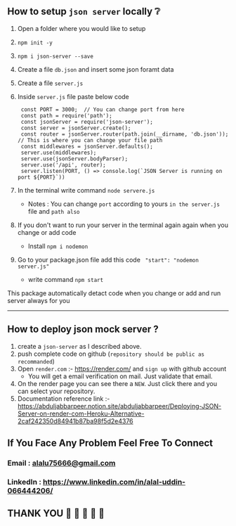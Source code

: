 ## How to setup `json server` locally ❔

1. Open a folder where you would like to setup
2. `npm init -y`
3. `npm i json-server --save`
4. Create a file `db.json` and insert some json foramt data
5. Create a file `server.js`
6. Inside `server.js` file paste below code

        const PORT = 3000;  // You can change port from here
        const path = require('path');
        const jsonServer = require('json-server');
        const server = jsonServer.create();
        const router = jsonServer.router(path.join(__dirname, 'db.json'));  // This is where you can change your file path
        const middlewares = jsonServer.defaults();
        server.use(middlewares);
        server.use(jsonServer.bodyParser);
        server.use('/api', router);
        server.listen(PORT, () => console.log(`JSON Server is running on port ${PORT}`))

7. In the terminal write command `node servere.js`

   - Notes : You can change `port` according to yours `in the server.js` file and `path also`

8. If you don't want to run your server in the terminal again again when you change or add code 
   
     - Install `npm i nodemon`

9. Go to your package.json file add this code ` "start": "nodemon server.js"`    
     - write command `npm start` 

This package automatically detact code when you change or add and run server always for you

---

## How to deploy json mock server ?

1. create a `json-server` as I described above.
2. push complete code on github (`repository should be public as recommanded`)
3. Open `render.com` :- https://render.com/ and `sign up` with github account
   - You will get a email verification on mail. Just validate that email.
4. On the render page you can see there a `NEW`. Just click there and you can select your repository.
5. Documentation reference link :-  https://abduljabbarpeer.notion.site/abduljabbarpeer/Deploying-JSON-Server-on-render-com-Heroku-Alternative-2caf242350d84941b87ba98f5d2e4376

## If You Face Any Problem Feel Free To Connect 
### Email : alalu75666@gmail.com
### LinkedIn : https://www.linkedin.com/in/alal-uddin-066444206/

## THANK YOU 🤗 🤗 🤗 🤗 🤗
